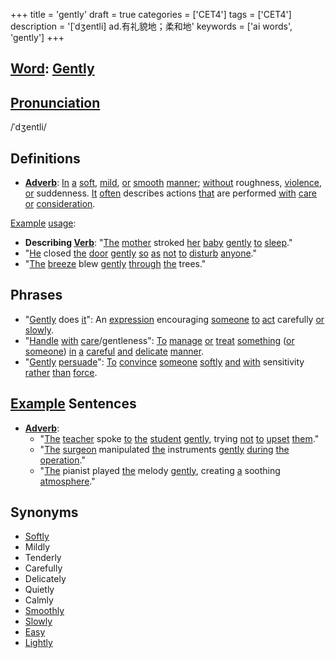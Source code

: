 +++
title = 'gently'
draft = true
categories = ['CET4']
tags = ['CET4']
description = '[ˈdʒentli] ad.有礼貌地；柔和地'
keywords = ['ai words', 'gently']
+++

## [Word](/post/word/): [Gently](/post/gently/)

## [Pronunciation](/post/pronunciation/)
/ˈdʒentli/

## Definitions
- **[Adverb](/post/adverb/)**: [In](/post/in/) [a](/post/a/) [soft](/post/soft/), [mild](/post/mild/), [or](/post/or/) [smooth](/post/smooth/) [manner](/post/manner/); [without](/post/without/) roughness, [violence](/post/violence/), [or](/post/or/) suddenness. [It](/post/it/) [often](/post/often/) describes actions [that](/post/that/) are performed [with](/post/with/) [care](/post/care/) [or](/post/or/) [consideration](/post/consideration/).

[Example](/post/example/) [usage](/post/usage/):

- **Describing [Verb](/post/verb/)**: "[The](/post/the/) [mother](/post/mother/) stroked [her](/post/her/) [baby](/post/baby/) [gently](/post/gently/) [to](/post/to/) [sleep](/post/sleep/)."
- "[He](/post/he/) closed [the](/post/the/) [door](/post/door/) [gently](/post/gently/) [so](/post/so/) [as](/post/as/) [not](/post/not/) [to](/post/to/) [disturb](/post/disturb/) [anyone](/post/anyone/)."
- "[The](/post/the/) [breeze](/post/breeze/) blew [gently](/post/gently/) [through](/post/through/) [the](/post/the/) trees."

## Phrases
- "[Gently](/post/gently/) does [it](/post/it/)": An [expression](/post/expression/) encouraging [someone](/post/someone/) [to](/post/to/) [act](/post/act/) carefully [or](/post/or/) [slowly](/post/slowly/).
- "[Handle](/post/handle/) [with](/post/with/) [care](/post/care/)/gentleness": [To](/post/to/) [manage](/post/manage/) [or](/post/or/) [treat](/post/treat/) [something](/post/something/) ([or](/post/or/) [someone](/post/someone/)) [in](/post/in/) [a](/post/a/) [careful](/post/careful/) [and](/post/and/) [delicate](/post/delicate/) [manner](/post/manner/).
- "[Gently](/post/gently/) [persuade](/post/persuade/)": [To](/post/to/) [convince](/post/convince/) [someone](/post/someone/) [softly](/post/softly/) [and](/post/and/) [with](/post/with/) sensitivity [rather](/post/rather/) [than](/post/than/) [force](/post/force/).

## [Example](/post/example/) Sentences
- **[Adverb](/post/adverb/)**: 
  - "[The](/post/the/) [teacher](/post/teacher/) spoke [to](/post/to/) [the](/post/the/) [student](/post/student/) [gently](/post/gently/), trying [not](/post/not/) [to](/post/to/) [upset](/post/upset/) [them](/post/them/)."
  - "[The](/post/the/) [surgeon](/post/surgeon/) manipulated [the](/post/the/) instruments [gently](/post/gently/) [during](/post/during/) [the](/post/the/) [operation](/post/operation/)."
  - "[The](/post/the/) pianist played [the](/post/the/) melody [gently](/post/gently/), creating [a](/post/a/) soothing [atmosphere](/post/atmosphere/)."

## Synonyms
- [Softly](/post/softly/)
- Mildly
- Tenderly
- Carefully
- Delicately
- Quietly
- Calmly
- [Smoothly](/post/smoothly/)
- [Slowly](/post/slowly/)
- [Easy](/post/easy/)
- [Lightly](/post/lightly/)
